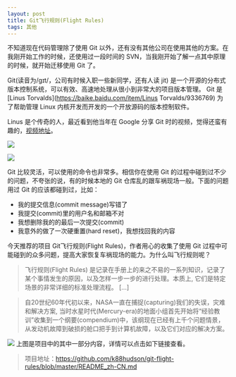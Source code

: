 ```yaml
---
layout: post
title: Git飞行规则(Flight Rules)
tags: 其他
---
```


不知道现在代码管理除了使用 Git 以外，还有没有其他公司在使用其他的方案。在我刚开始工作的时候，还使用过一段时间的 SVN，当我刚开始了解一点其中原理的时候，就开始迁移使用 Git 了。

Git(读音为/gɪt/，公司有时候入职一些新同学，还有人读 jit) 是一个开源的分布式版本控制系统，可以有效、高速地处理从很小到非常大的项目版本管理。 Git 是 [Linus Torvalds](https://baike.baidu.com/item/Linus Torvalds/9336769) 为了帮助管理 Linux 内核开发而开发的一个开放源码的版本控制软件。

Linus 是个传奇的人，最近看到他当年在 Google 分享 Git 时的视频，觉得还蛮有趣的，[视频地址](https://www.bilibili.com/video/av34867224?from=search&seid=1910263624370379895)。

![](https://ask.qcloudimg.com/http-save/yehe-2586061/0rnkd9zieb.jpeg?imageView2/2/w/1620)

![](https://ask.qcloudimg.com/http-save/yehe-2586061/rshv3zxhsc.jpeg?imageView2/2/w/1620)

Git 比较灵活，可以使用的命令也非常多。相信你在使用 Git 的过程中碰到过不少的问题，不夸张的说，有的时候本地的 Git 仓库乱的跟车祸现场一般。下面的问题用过 Git 的应该都碰到过，比如：

* 我的提交信息(commit message)写错了
* 我提交(commit)里的用户名和邮箱不对
* 我想删除我的的最后一次提交(commit)
* 我意外的做了一次硬重置(hard reset)，我想找回我的内容

今天推荐的项目 Git飞行规则(Flight Rules)，作者用心的收集了使用 Git 过程中可能碰到的众多问题，提高大家恢复车祸现场的能力。为什么叫飞行规则呢？
> 飞行规则(Flight Rules) 是记录在手册上的来之不易的一系列知识，记录了某个事情发生的原因，以及怎样一步一步的进行处理。本质上, 它们是特定场景的非常详细的标准处理流程。 [...]

> 自20世纪60年代初以来，NASA一直在捕捉(capturing)我们的失误，灾难和解决方案, 当时水星时代(Mercury-era)的地面小组首先开始将“经验教训”收集到一个纲要(compendium)中，该纲现在已经有上千个问题情景，从发动机故障到破损的舱口把手到计算机故障，以及它们对应的解决方案。

![](https://7465-test-3c9b5e-1258459492.tcb.qcloud.la/GitHub%E7%B2%BE%E9%80%89/git.2.png)
上图是项目中的其中一部分内容，详情可以点击如下链接查看。

> 项目地址：https://github.com/k88hudson/git-flight-rules/blob/master/README_zh-CN.md
